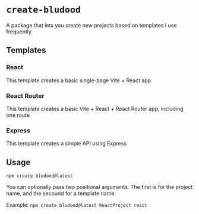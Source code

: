 # `create-bludood`

A package that lets you create new projects based on templates I use frequently.

## Templates

### React

This template creates a basic single-page Vite + React app

### React Router

This template creates a basic Vite + React + React Router app, including one route

### Express

This template creates a simple API using Express

## Usage

`npm create bludood@latest`

You can optionally pass two positional arguments. The first is for the project name, and the secound for a template name.

Example:
`npm create bludood@latest ReactProject react`
